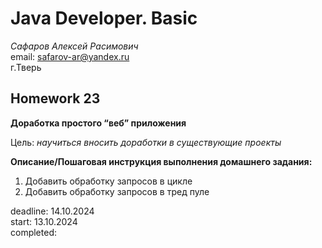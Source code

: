 # Java Developer. Basic

_Сафаров Алексей Расимович_  
email: <safarov-ar@yandex.ru>  
г.Тверь

## Homework 23

__Доработка простого “веб” приложения__

Цель: _научиться вносить доработки в существующие проекты_  

__Описание/Пошаговая инструкция выполнения домашнего задания:__  
1. Добавить обработку запросов в цикле  
2. Добавить обработку запросов в тред пуле  

deadline: 14.10.2024   
start: 13.10.2024   
completed: